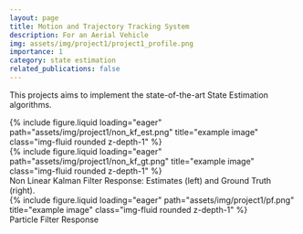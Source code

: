 ```yaml
---
layout: page
title: Motion and Trajectory Tracking System
description: For an Aerial Vehicle 
img: assets/img/project1/project1_profile.png
importance: 1
category: state estimation
related_publications: false
---
```


This projects aims to implement the state-of-the-art State Estimation algorithms.


<div class="row">
    <div class="col-sm mt-3 mt-md-0">
        {% include figure.liquid loading="eager" path="assets/img/project1/non_kf_est.png" title="example image" class="img-fluid rounded z-depth-1" %}
    </div>
    <div class="col-sm mt-3 mt-md-0">
        {% include figure.liquid loading="eager" path="assets/img/project1/non_kf_gt.png" title="example image" class="img-fluid rounded z-depth-1" %}
    </div>
</div>
<div class="caption">
    Non Linear Kalman Filter Response: Estimates (left) and Ground Truth (right).
</div>
<div class="row">
    <div class="col-sm mt-3 mt-md-0">
        {% include figure.liquid loading="eager" path="assets/img/project1/pf.png" title="example image" class="img-fluid rounded z-depth-1" %}
    </div>
</div>
<div class="caption">
    Particle Filter Response
</div>

